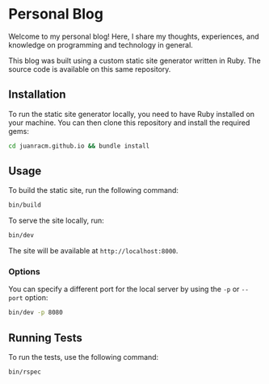 # Personal Blog

Welcome to my personal blog! Here, I share my thoughts, experiences, and knowledge on programming and technology in general.

This blog was built using a custom static site generator written in Ruby. The source code is available on this same repository.

## Installation

To run the static site generator locally, you need to have Ruby installed on your machine. You can then clone this repository and install the required gems:

```sh
cd juanracm.github.io && bundle install
```

## Usage

To build the static site, run the following command:

```sh
bin/build
```

To serve the site locally, run:

```sh
bin/dev
```

The site will be available at `http://localhost:8000`.

### Options

You can specify a different port for the local server by using the `-p` or `--port` option:

```sh
bin/dev -p 8080
```

## Running Tests

To run the tests, use the following command:

```sh
bin/rspec
```
